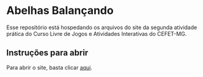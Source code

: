 # Abelhas Balançando

Esse repositório está hospedando os arquivos do site da segunda atividade prática do Curso Livre de Jogos e Atividades Interativas do CEFET-MG.

## Instruções para abrir

Para abrir o site, basta clicar [aqui](https://gs-coelho.github.io/abelhas-balancando/).